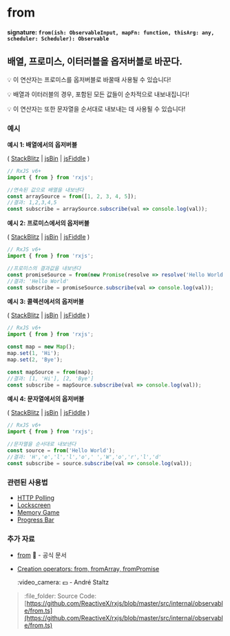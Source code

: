 # from

#### signature: `from(ish: ObservableInput, mapFn: function, thisArg: any, scheduler: Scheduler): Observable`

## 배열, 프로미스, 이터러블을 옵저버블로 바꾼다.

:bulb: 이 연산자는 프로미스를 옵저버블로 바꿀때 사용될 수 있습니다!

:bulb: 배열과 이터러블의 경우, 포함된 모든 값들이 순차적으로 내보내집니다!

:bulb: 이 연산자는 또한 문자열을 순서대로 내보내는 데 사용될 수 있습니다!

### 예시

**예시 1: 배열에서의 옵저버블**

\( [StackBlitz](https://stackblitz.com/edit/typescript-sckwsw?file=index.ts&devtoolsheight=100) \| [jsBin](http://jsbin.com/foceyuketi/1/edit?js,console) \| [jsFiddle](https://jsfiddle.net/btroncone/o7kb5e6j/) \)

```javascript
// RxJS v6+
import { from } from 'rxjs';

//연속된 값으로 배열을 내보낸다
const arraySource = from([1, 2, 3, 4, 5]);
//결과: 1,2,3,4,5
const subscribe = arraySource.subscribe(val => console.log(val));
```

**예시 2: 프로미스에서의 옵저버블**

\( [StackBlitz](https://stackblitz.com/edit/typescript-clpg1f?file=index.ts&devtoolsheight=100) \| [jsBin](http://jsbin.com/tamofinujo/1/edit?js,console) \| [jsFiddle](https://jsfiddle.net/btroncone/2czc5sae/) \)

```javascript
// RxJS v6+
import { from } from 'rxjs';

//프로미스의 결과값을 내보낸다
const promiseSource = from(new Promise(resolve => resolve('Hello World!')));
//결과: 'Hello World'
const subscribe = promiseSource.subscribe(val => console.log(val));
```

**예시 3: 콜렉션에서의 옵저버블**

\( [StackBlitz](https://stackblitz.com/edit/typescript-drfckx?file=index.ts&devtoolsheight=100) \| [jsBin](http://jsbin.com/tezohobudu/1/edit?js,console) \| [jsFiddle](https://jsfiddle.net/btroncone/ae6hu9a8/) \)

```javascript
// RxJS v6+
import { from } from 'rxjs';

const map = new Map();
map.set(1, 'Hi');
map.set(2, 'Bye');

const mapSource = from(map);
//결과: [1, 'Hi'], [2, 'Bye']
const subscribe = mapSource.subscribe(val => console.log(val));
```

**예시 4: 문자열에서의 옵저버블**

\( [StackBlitz](https://stackblitz.com/edit/typescript-19nejh?file=index.ts&devtoolsheight=100) \| [jsBin](http://jsbin.com/wenozubana/1/edit?js,console) \| [jsFiddle](https://jsfiddle.net/btroncone/hfvzjcvL/) \)

```javascript
// RxJS v6+
import { from } from 'rxjs';

//문자열을 순서대로 내보낸다
const source = from('Hello World');
//결과: 'H','e','l','l','o',' ','W','o','r','l','d'
const subscribe = source.subscribe(val => console.log(val));
```

### 관련된 사용법

* [HTTP Polling](../../recipes/http-polling.md)
* [Lockscreen](../../recipes/lockscreen.md)
* [Memory Game](../../recipes/memory-game.md)
* [Progress Bar](../../recipes/progressbar.md)

### 추가 자료

* [from](https://rxjs.dev/api/index/function/from) :newspaper: - 공식 문서

* [Creation operators: from, fromArray, fromPromise](https://egghead.io/lessons/rxjs-creation-operators-from-fromarray-frompromise?course=rxjs-beyond-the-basics-creating-observables-from-scratch)

  :video\_camera: :dollar: - André Staltz

> :file\_folder: Source Code: [https://github.com/ReactiveX/rxjs/blob/master/src/internal/observable/from.ts](https://github.com/ReactiveX/rxjs/blob/master/src/internal/observable/from.ts)

